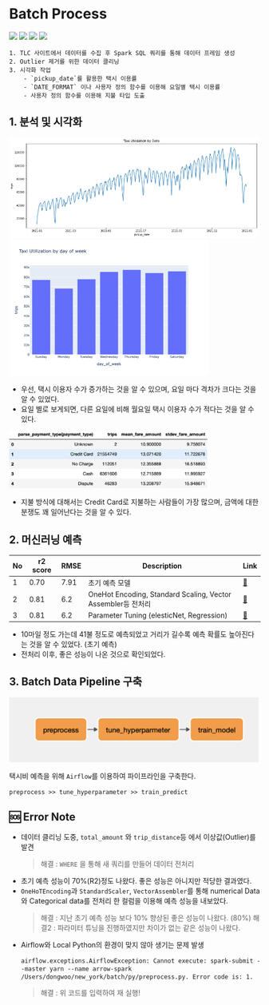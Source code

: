 # Batch Process
<img src="https://img.shields.io/badge/Jupyter Notebook-F37626?style=for-the-badge&logo=Jupyter&logoColor=white"> <img src="https://img.shields.io/badge/Python-3776AB?style=for-the-badge&logo=Python&logoColor=white"> <img src="https://img.shields.io/badge/Spark-E25A1C?style=for-the-badge&logo=Apache Spark&logoColor=white"> <img src="https://img.shields.io/badge/Airflow-017CEE?style=for-the-badge&logo=Apache Airflow&logoColor=white">

```
1. TLC 사이트에서 데이터를 수집 후 Spark SQL 쿼리를 통해 데이터 프레임 생성 
2. Outlier 제거를 위한 데이터 클리닝
3. 시각화 작업 
    - `pickup_date`를 활용한 택시 이용률
    - `DATE_FORMAT` 이나 사용자 정의 함수를 이용해 요일별 택시 이용률
    - 사용자 정의 함수를 이용해 지불 타입 도출
```

## 1. 분석 및 시각화
<img src="../templates/날짜별_택시_이용_시각화.png" width="500">
<img src="../templates/요일별_택시_이용_시각화.png" width="400">

- 우선, 택시 이용자 수가 증가하는 것을 알 수 있으며, 요일 마다 격차가 크다는 것을 알 수 있었다.
- 요일 별로 보게되면, 다른 요일에 비해 월요일 택시 이용자 수가 적다는 것을 알 수 있다.

<img src="../templates/택시%20이용에%20따른%20지불%20방법_시각화.png" width="400">

- 지불 방식에 대해서는 Credit Card로 지불하는 사람들이 가장 많으며, 금액에 대한 분쟁도 꽤 일어난다는 것을 알 수 있다.

## 2. 머신러닝 예측
|No|r2 score|RMSE|Description|Link|
|---|---|---|---|---|
|1|0.70|7.91|초기 예측 모델|[💾](https://github.com/dustin-kang/newyork-taxi-pricing-predict/blob/main/batch/notebook/taxi-fare-prediction.ipynb)|
|2|0.81|6.2|OneHot Encoding, Standard Scaling, Vector Assembler등 전처리|[💾](https://github.com/dustin-kang/newyork-taxi-pricing-predict/blob/main/batch/notebook/taxi-fare-prediction-preprocessing.ipynb)|
|3|0.81|6.2|Parameter Tuning (elesticNet, Regression)|[💾](https://github.com/dustin-kang/newyork-taxi-pricing-predict/blob/main/batch/notebook/taxi-fare-prediction-hyper-parameter.ipynb)|

- 10마일 정도 가는데 41불 정도로 예측되었고 거리가 길수록 예측 확률도 높아진다는 것을 알 수 있었다. (초기 예측)
- 전처리 이후, 좋은 성능이 나온 것으로 확인되었다.

## 3. Batch Data Pipeline 구축
<img src="../templates/airflow.png" width="500">

택시비 예측을 위해 `Airflow`를 이용하여 파이프라인을 구축한다. 
```
preprocess >> tune_hyperparameter >> train_predict
```


## 🆘 Error Note
- 데이터 클리닝 도중, `total_amount` 와 `trip_distance`등 에서 이상값(Outlier)를 발견
    > 해결 : `WHERE` 을 통해 새 쿼리를 만들어 데이터 전처리
- 초기 예측 성능이 70%(R2)정도 나왔다. 좋은 성능은 아니지만 적당한 결과였다. 
- `OneHoTEncoding`과 `StandardScaler`, `VectorAssembler`를 통해 numerical Data와 Categorical data를 전처리 한 컬럼을 이용해 예측 성능을 내보았다.
    > 해결 : 지난 초기 예측 성능 보다 10% 향상된 좋은 성능이 나왔다. (80%)
    > 해결2 : 파라미터 튜닝을 진행하였지만 차이가 없는 같은 성능이 나왔다.
- Airflow와 Local Python의 환경이 맞지 않아 생기는 문제 발생
    ```
    airflow.exceptions.AirflowException: Cannot execute: spark-submit --master yarn --name arrow-spark /Users/dongwoo/new_york/batch/py/preprocess.py. Error code is: 1.
    ```
    > 해결 : 위 코드를 입력하여 재 실행!
